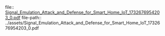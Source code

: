 file:: [Signal_Emulation_Attack_and_Defense_for_Smart_Home_IoT_1732676954203_0.pdf](../assets/Signal_Emulation_Attack_and_Defense_for_Smart_Home_IoT_1732676954203_0.pdf)
file-path:: ../assets/Signal_Emulation_Attack_and_Defense_for_Smart_Home_IoT_1732676954203_0.pdf
